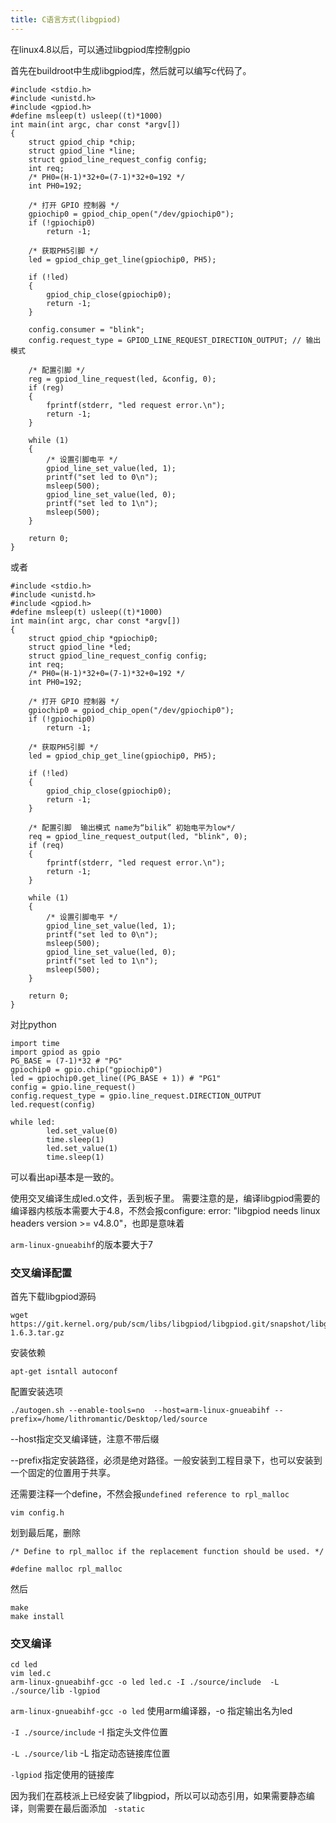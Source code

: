 ```yaml
---
title: C语言方式(libgpiod)
---
```

在linux4.8以后，可以通过libgpiod库控制gpio

首先在buildroot中生成libgpiod库，然后就可以编写c代码了。

```
#include <stdio.h>
#include <unistd.h>
#include <gpiod.h>
#define msleep(t) usleep((t)*1000)
int main(int argc, char const *argv[])
{
    struct gpiod_chip *chip;
    struct gpiod_line *line;
    struct gpiod_line_request_config config;
    int req;
    /* PH0=(H-1)*32+0=(7-1)*32+0=192 */
    int PH0=192;
    
    /* 打开 GPIO 控制器 */
    gpiochip0 = gpiod_chip_open("/dev/gpiochip0");
    if (!gpiochip0)
        return -1;
    
    /* 获取PH5引脚 */
    led = gpiod_chip_get_line(gpiochip0, PH5);

    if (!led)
    {
        gpiod_chip_close(gpiochip0);
        return -1;
    }

    config.consumer = "blink";
    config.request_type = GPIOD_LINE_REQUEST_DIRECTION_OUTPUT; // 输出模式
    
    /* 配置引脚 */
    reg = gpiod_line_request(led, &config, 0);
    if (reg)
    {
        fprintf(stderr, "led request error.\n");
        return -1;
    }

    while (1)
    {
        /* 设置引脚电平 */
        gpiod_line_set_value(led, 1);
        printf("set led to 0\n");
        msleep(500);
        gpiod_line_set_value(led, 0);
        printf("set led to 1\n");
        msleep(500);
    }

    return 0;
}
```

或者

```
#include <stdio.h>
#include <unistd.h>
#include <gpiod.h>
#define msleep(t) usleep((t)*1000)
int main(int argc, char const *argv[])
{
    struct gpiod_chip *gpiochip0;
    struct gpiod_line *led;
    struct gpiod_line_request_config config;
    int req;
    /* PH0=(H-1)*32+0=(7-1)*32+0=192 */
    int PH0=192;
    
    /* 打开 GPIO 控制器 */
    gpiochip0 = gpiod_chip_open("/dev/gpiochip0");
    if (!gpiochip0)
        return -1;
    
    /* 获取PH5引脚 */
    led = gpiod_chip_get_line(gpiochip0, PH5);

    if (!led)
    {
        gpiod_chip_close(gpiochip0);
        return -1;
    }
    
    /* 配置引脚  输出模式 name为“bilik” 初始电平为low*/
    req = gpiod_line_request_output(led, "blink", 0);
    if (req)
    {
        fprintf(stderr, "led request error.\n");
        return -1;
    }

    while (1)
    {
        /* 设置引脚电平 */
        gpiod_line_set_value(led, 1);
        printf("set led to 0\n");
        msleep(500);
        gpiod_line_set_value(led, 0);
        printf("set led to 1\n");
        msleep(500);
    }

    return 0;
}
```

对比python

```
import time
import gpiod as gpio
PG_BASE = (7-1)*32 # "PG"
gpiochip0 = gpio.chip("gpiochip0")
led = gpiochip0.get_line((PG_BASE + 1)) # "PG1"
config = gpio.line_request()
config.request_type = gpio.line_request.DIRECTION_OUTPUT
led.request(config)

while led:
        led.set_value(0)
        time.sleep(1)
        led.set_value(1)
        time.sleep(1)
```

可以看出api基本是一致的。

使用交叉编译生成led.o文件，丢到板子里。
需要注意的是，编译libgpiod需要的编译器内核版本需要大于4.8，不然会报configure: error: "libgpiod needs linux headers version >= v4.8.0"，也即是意味着

`arm-linux-gnueabihf`的版本要大于7

### 交叉编译配置

首先下载libgpiod源码

```
wget https://git.kernel.org/pub/scm/libs/libgpiod/libgpiod.git/snapshot/libgpiod-1.6.3.tar.gz
```

安装依赖

```
apt-get isntall autoconf
```

配置安装选项

```
./autogen.sh --enable-tools=no  --host=arm-linux-gnueabihf --prefix=/home/lithromantic/Desktop/led/source
```

--host指定交叉编译链，注意不带后缀

--prefix指定安装路径，必须是绝对路径。一般安装到工程目录下，也可以安装到一个固定的位置用于共享。

还需要注释一个define，不然会报`undefined reference to rpl_malloc`

`vim config.h`

划到最后尾，删除

```
/* Define to rpl_malloc if the replacement function should be used. */

#define malloc rpl_malloc
```

然后

```
make
make install
```



### 交叉编译

```
cd led
vim led.c
arm-linux-gnueabihf-gcc -o led led.c -I ./source/include  -L ./source/lib -lgpiod
```

`arm-linux-gnueabihf-gcc -o led` 使用arm编译器，-o 指定输出名为led

`-I ./source/include`  -I 指定头文件位置

`-L ./source/lib` -L 指定动态链接库位置

`-lgpiod` 指定使用的链接库

因为我们在荔枝派上已经安装了libgpiod，所以可以动态引用，如果需要静态编译，则需要在最后面添加  ` -static`

